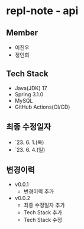# repl-note - api

## Member

- 이진우
- 정인희

## Tech Stack

- Java(JDK) 17
- Spring 3.1.0
- MySQL
- GitHub Actions(CI/CD)

## 최종 수정일자

- `23. 6. 1.(목)
- `23. 6. 4.(일)

## 변경이력

- v0.0.1
  - 변경이력 추가
- v0.0.2
  - 최종 수정일자 추가
  - Tech Stack 추가
  - Tech Stack 수정